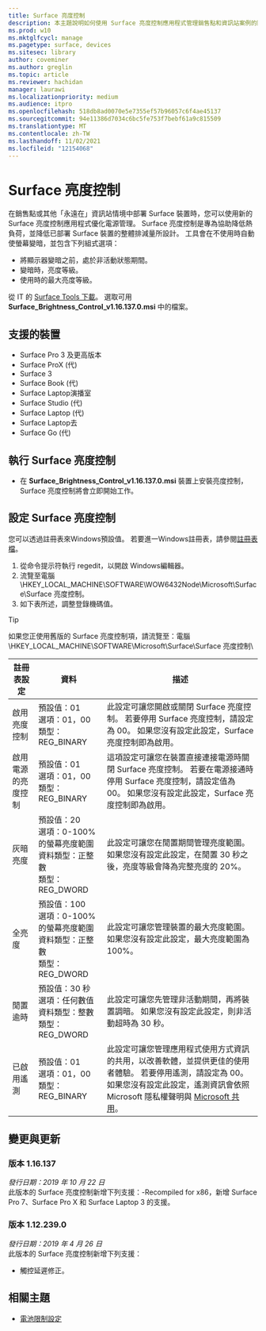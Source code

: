 ```yaml
---
title: Surface 亮度控制
description: 本主題說明如何使用 Surface 亮度控制應用程式管理銷售點和資訊站案例的顯示亮度。
ms.prod: w10
ms.mktglfcycl: manage
ms.pagetype: surface, devices
ms.sitesec: library
author: coveminer
ms.author: greglin
ms.topic: article
ms.reviewer: hachidan
manager: laurawi
ms.localizationpriority: medium
ms.audience: itpro
ms.openlocfilehash: 518db8ad0070e5e7355ef57b96057c6f4ae45137
ms.sourcegitcommit: 94e11386d7034c6bc5fe753f7bebf61a9c815509
ms.translationtype: MT
ms.contentlocale: zh-TW
ms.lasthandoff: 11/02/2021
ms.locfileid: "12154068"
---
```

# <a name="surface-brightness-control"></a>Surface 亮度控制

在銷售點或其他「永遠在」資訊站情境中部署 Surface 裝置時，您可以使用新的 Surface 亮度控制應用程式優化電源管理。 Surface 亮度控制是專為協助降低熱負荷，並降低已部署 Surface 裝置的整體排減量所設計。 工具會在不使用時自動使螢幕變暗，並包含下列組式選項：

- 將顯示器變暗之前，處於非活動狀態期間。
- 變暗時，亮度等級。
- 使用時的最大亮度等級。

從 IT 的 [Surface Tools 下載](https://www.microsoft.com/download/details.aspx?id=46703)。 選取可用 **Surface_Brightness_Control_v1.16.137.0.msi** 中的檔案。

## <a name="supported-devices"></a>支援的裝置

- Surface Pro 3 及更高版本
- Surface ProX (代) 
- Surface 3
- Surface Book (代) 
- Surface Laptop演播室
- Surface Studio (代) 
- Surface Laptop (代) 
- Surface Laptop去
- Surface Go (代) 


## <a name="run-surface-brightness-control"></a>執行 Surface 亮度控制

- 在 **Surface_Brightness_Control_v1.16.137.0.msi** 裝置上安裝亮度控制，Surface 亮度控制將會立即開始工作。

## <a name="configure-surface-brightness-control"></a>設定 Surface 亮度控制

 您可以透過註冊表來Windows預設值。 若要進一Windows註冊表，請參閱[註冊表檔](/windows/desktop/sysinfo/registry)。

1. 從命令提示符執行 regedit，以開啟 Windows編輯器。
2. 流覽至電腦\HKEY\_LOCAL\_MACHINE\SOFTWARE\WOW6432Node\Microsoft\Surface\Surface 亮度控制。
3. 如下表所述，調整登錄機碼值。

> [!TIP]
> 如果您正使用舊版的 Surface 亮度控制項，請流覽至：電腦\HKEY\_LOCAL\_MACHINE\SOFTWARE\Microsoft\Surface\Surface 亮度控制\

| 註冊表設定 | 資料| 描述  
|-----------|------------|---------------
| 啟用亮度控制  |  預設值：01  <br> 選項：01，00 <br> 類型：REG_BINARY |  此設定可讓您開啟或關閉 Surface 亮度控制。 若要停用 Surface 亮度控制，請設定為 00。 如果您沒有設定此設定，Surface 亮度控制即為啟用。 |
| 啟用電源的亮度控制| 預設值：01 <br> 選項：01，00 <br> 類型：REG_BINARY | 這項設定可讓您在裝置直接連接電源時關閉 Surface 亮度控制。 若要在電源接通時停用 Surface 亮度控制，請設定值為 00。 如果您沒有設定此設定，Surface 亮度控制即為啟用。 |
| 灰暗亮度   | 預設值：20  <br>選項：0-100% 的螢幕亮度範圍 <br> 資料類型：正整數 <br> 類型：REG_DWORD | 此設定可讓您在閒置期間管理亮度範圍。 如果您沒有設定此設定，在閒置 30 秒之後，亮度等級會降為完整亮度的 20%。 |
全亮度   | 預設值：100  <br>選項：0-100% 的螢幕亮度範圍 <br> 資料類型：正整數 <br> 類型：REG_DWORD  | 此設定可讓您管理裝置的最大亮度範圍。 如果您沒有設定此設定，最大亮度範圍為 100%。|  
| 閒置逾時| 預設值：30 秒 <br>選項：任何數值  <br>資料類型：整數  <br> 類型：REG_DWORD | 此設定可讓您先管理非活動期間，再將裝置調暗。 如果您沒有設定此設定，則非活動超時為 30 秒。|
| 已啟用遙測 | 預設值：01 <br>選項：01，00 <br> 類型：REG_BINARY  | 此設定可讓您管理應用程式使用方式資訊的共用，以改善軟體，並提供更佳的使用者體驗。 若要停用遙測，請設定為 00。 如果您沒有設定此設定，遙測資訊會依照 Microsoft 隱私權聲明與 [Microsoft 共用](https://privacy.microsoft.com/privacystatement)。 |

## <a name="changes-and-updates"></a>變更與更新

### <a name="version-116137br"></a>版本 1.16.137<br>

*發行日期：2019 年 10 月 22 日*<br>
此版本的 Surface 亮度控制新增下列支援：-Recompiled for x86，新增 Surface Pro 7、Surface Pro X 和 Surface Laptop 3 的支援。

### <a name="version-1122390"></a>版本 1.12.239.0

*發行日期：2019 年 4 月 26 日*<br>
此版本的 Surface 亮度控制新增下列支援：

- 觸控延遲修正。

## <a name="related-topics"></a>相關主題

- [電池限制設定](battery-limit.md)
